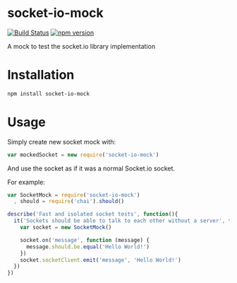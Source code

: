 # socket-io-mock
[![Build Status](https://travis-ci.org/glemmaPaul/socket-io-mock.svg?branch=master)](https://travis-ci.org/glemmaPaul/socket-io-mock)
[![npm version](https://badge.fury.io/js/socket-io-mock.svg)](http://badge.fury.io/js/socket-io-mock)


A mock to test the socket.io library implementation

# Installation
```bash
npm install socket-io-mock
```

# Usage
Simply create new socket mock with:
```js
var mockedSocket = new require('socket-io-mock')
```
And use the socket as if it was a normal Socket.io socket.

For example:

```js
var SocketMock = require('socket-io-mock')
  , should = require('chai').should()

describe('Fast and isolated socket tests', function(){
  it('Sockets should be able to talk to each other without a server', function(done) {
    var socket = new SocketMock()

    socket.on('message', function (message) {
      message.should.be.equal('Hello World!')
    })
    socket.socketClient.emit('message', 'Hello World!')
  })
})
```
